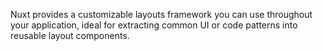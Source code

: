 Nuxt provides a customizable layouts framework you can use throughout your application, ideal for extracting common UI or code patterns into reusable layout components.